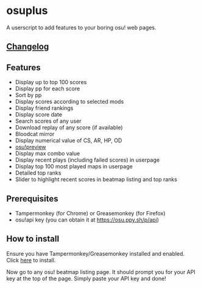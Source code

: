 # osuplus

A userscript to add features to your boring osu! web pages.

## [Changelog](CHANGELOG.md)

## Features
- Display up to top 100 scores
- Display pp for each score
- Sort by pp
- Display scores according to selected mods
- Display friend rankings
- Display score date
- Search scores of any user
- Download replay of any score (if available)
- Bloodcat mirror
- Display numerical value of CS, AR, HP, OD
- [osu!preview](https://osu.ppy.sh/forum/t/383371)
- Display max combo value
- Display recent plays (including failed scores) in userpage
- Display top 100 most played maps in userpage
- Detailed top ranks
- Slider to highlight recent scores in beatmap listing and top ranks

## Prerequisites
- Tampermonkey (for Chrome) or Greasemonkey (for Firefox)
- osu!api key (you can obtain it at https://osu.ppy.sh/p/api)

## How to install
Ensure you have Tampermonkey/Greasemonkey installed and enabled. Click [here](https://github.com/limjeck/osuplus/raw/master/osuplus.user.js) to install.

Now go to any osu! beatmap listing page. It should prompt you for your API key at the top of the page. Simply paste your API key and done!
